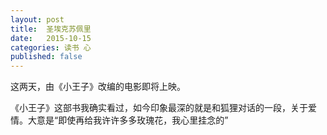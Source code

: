 ```yaml
---
layout: post
title:  圣埃克苏佩里
date:   2015-10-15
categories: 读书 心
published: false
---
```

这两天，由《小王子》改编的电影即将上映。

《小王子》这部书我确实看过，如今印象最深的就是和狐狸对话的一段，关于爱情。大意是“即使再给我许许多多玫瑰花，我心里挂念的”